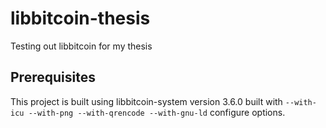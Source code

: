 # libbitcoin-thesis

Testing out libbitcoin for my thesis

## Prerequisites

This project is built using libbitcoin-system version 3.6.0 built with
`--with-icu --with-png --with-qrencode --with-gnu-ld` configure options.
